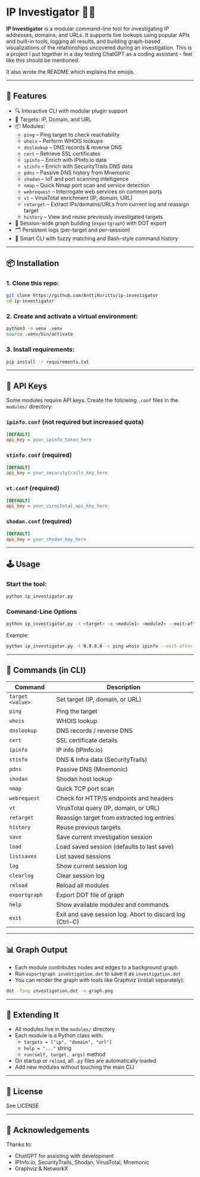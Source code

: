# IP Investigator 🕵️‍♂️

**IP Investigator** is a modular command-line tool for investigating IP addresses, domains, and URLs. It supports live lookups using popular APIs and built-in tools, logging all results, and building graph-based visualizations of the relationships uncovered during an investigation. This is a project I put together in a day testing ChatGPT as a coding assistant - feel like this should be mentioned.

It also wrote the README which explains the emojis.

---

## 🚀 Features

- 🔍 Interactive CLI with modular plugin support
- 🎯 Targets: IP, Domain, and URL
- 📦 Modules:
  - `ping` – Ping target to check reachability
  - `whois` – Perform WHOIS lookups
  - `dnslookup` – DNS records & reverse DNS
  - `cert` – Retrieve SSL certificates
  - `ipinfo` – Enrich with IPInfo.io data
  - `stinfo` – Enrich with SecurityTrails DNS data
  - `pdns` – Passive DNS history from Mnemonic
  - `shodan` – IoT and port scanning intelligence
  - `nmap` – Quick Nmap port scan and service detection
  - `webrequest` – Interrogate web services on common ports
  - `vt` – VirusTotal enrichment (IP, domain, URL)
  - `retarget` – Extract IPs/domains/URLs from current log and reassign target
  - `history` – View and reuse previously investigated targets
- 🧠 Session-wide graph building (`exportgraph`) with DOT export
- 🗂 Persistent logs (per-target and per-session)
- 🧠 Smart CLI with fuzzy matching and Bash-style command history

---

## 📦 Installation

### 1. Clone this repo:

```bash
git clone https://github.com/AnttiKurittu/ip-investigator
cd ip-investigator
```

### 2. Create and activate a virtual environment:

```bash
python3 -m venv .venv
source .venv/bin/activate
```

### 3. Install requirements:

```bash
pip install -r requirements.txt
```

---

## 🔐 API Keys

Some modules require API keys. Create the following `.conf` files in the `modules/` directory:

### `ipinfo.conf` (not required but increased quota)

```ini
[DEFAULT]
api_key = your_ipinfo_token_here
```

### `stinfo.conf` (required)

```ini
[DEFAULT]
api_key = your_securitytrails_key_here
```

### `vt.conf` (required)

```ini
[DEFAULT]
api_key = your_virustotal_api_key_here
```

### `shodan.conf` (required)

```ini
[DEFAULT]
api_key = your_shodan_key_here
```

---

## 🕹 Usage

### Start the tool:

```bash
python ip_investigator.py
```

### Command-Line Options

```bash
python ip_investigator.py -t <target> -c <module1> <module2> --exit-after
```

Example:

```bash
python ip_investigator.py -t 8.8.8.8 -c ping whois ipinfo --exit-after
```

---

## 📖 Commands (in CLI)

| Command          | Description                                |
|------------------|--------------------------------------------|
| `target <value>` | Set target (IP, domain, or URL)            |
| `ping`           | Ping the target                            |
| `whois`          | WHOIS lookup                               |
| `dnslookup`      | DNS records / reverse DNS                  |
| `cert`           | SSL certificate details                    |
| `ipinfo`         | IP info (IPInfo.io)                        |
| `stinfo`         | DNS & Infra data (SecurityTrails)          |
| `pdns`           | Passive DNS (Mnemonic)                     |
| `shodan`         | Shodan host lookup                         |
| `nmap`           | Quick TCP port scan                        |
| `webrequest`     | Check for HTTP/S endpoints and headers     |
| `vt`             | VirusTotal query (IP, domain, or URL)      |
| `retarget`       | Reassign target from extracted log entries |
| `history`        | Reuse previous targets                     |
| `save`           | Save current investigation session         |
| `load`           | Load saved session (defaults to last save) |
| `listsaves`      | List saved sessions                        |
| `log`            | Show current session log                   |
| `clearlog`       | Clear session log                          |
| `reload`         | Reload all modules                         |
| `exportgraph`    | Export DOT file of graph                   |
| `help`           | Show available modules and commands        |
| `exit`           | Exit and save session log. Abort to discard log (Ctrl-C) |

---

## 📊 Graph Output

- Each module contributes nodes and edges to a background graph
- Run `exportgraph investigation.dot` to save it as `investigation.dot`
- You can render the graph with tools like Graphviz (install separately):

```bash
dot -Tpng investigation.dot -o graph.png
```

---

## 🧩 Extending It

- All modules live in the `modules/` directory
- Each module is a Python class with:
  - `targets = ["ip", "domain", "url"]`
  - `help = "..."` string
  - `run(self, target, args)` method
- On startup or `reload`, all `.py` files are automatically loaded
- Add new modules without touching the main CLI

---

## 📝 License

See LICENSE

---

## 🙌 Acknowledgements

Thanks to:
- ChatGPT for assisting with development
- IPInfo.io, SecurityTrails, Shodan, VirusTotal, Mnemonic
- Graphviz & NetworkX
